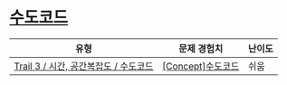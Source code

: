 # [수도코드](https://en.codetree.ai/trails/complete/curated-cards/intro-pseudo-code)

|유형|문제 경험치|난이도|
|---|---|---|
|[Trail 3 / 시간, 공간복잡도 / 수도코드](https://www.codetree.ai/trail-info/novice-high/)|[[Concept]수도코드](https://www.codetree.ai/trails/complete/curated-cards/intro-pseudo-code/)|쉬움|

